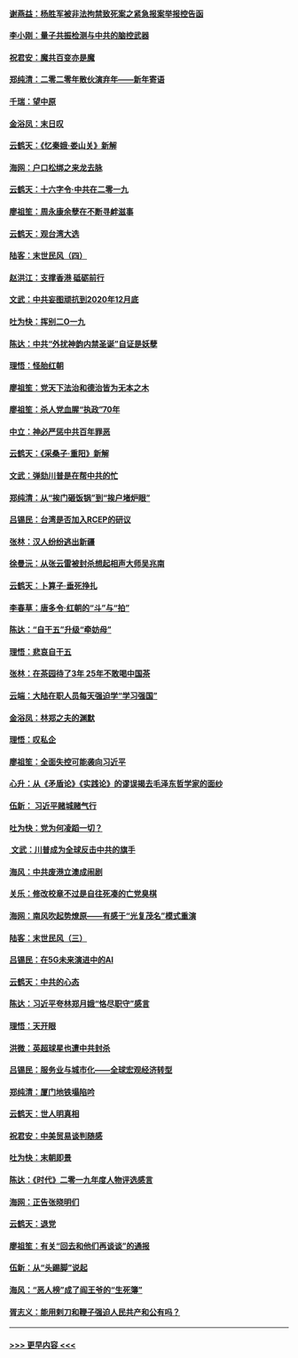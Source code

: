 #### [谢燕益：杨胜军被非法拘禁致死案之紧急报案举报控告函](../pages/nsc993/n11756134.md?t=12310611) 
#### [李小刚：量子共振检测与中共的脑控武器](../pages/nsc993/n11754518.md?t=12310611) 
#### [祝君安：魔共百变亦是魔](../pages/nsc993/n11754469.md?t=12310611) 
#### [郑纯清：二零二零年散伙演弃年——新年寄语](../pages/nsc993/n11754195.md?t=12310611) 
#### [千瑞：望中原](../pages/nsc993/n11754159.md?t=12310611) 
#### [金浴凤：末日叹](../pages/nsc993/n11752359.md?t=12310611) 
#### [云鹤天：《忆秦娥‧娄山关》新解](../pages/nsc993/n11752348.md?t=12310611) 
#### [海网：户口松绑之来龙去脉](../pages/nsc993/n11752328.md?t=12310611) 
#### [云鹤天：十六字令‧中共在二零一九](../pages/nsc993/n11752305.md?t=12310611) 
#### [廖祖笙：周永康余孽在不断寻衅滋事](../pages/nsc993/n11751013.md?t=12310611) 
#### [云鹤天：观台湾大选](../pages/nsc993/n11751007.md?t=12310611) 
#### [陆客：末世民风（四）](../pages/nsc993/n11749203.md?t=12310611) 
#### [赵洪江：支撑香港 砥砺前行](../pages/nsc993/n11748482.md?t=12310611) 
#### [文武：中共妄图顽抗到2020年12月底](../pages/nsc993/n11748446.md?t=12310611) 
#### [吐为快：挥别二O一九](../pages/nsc993/n11748411.md?t=12310611) 
#### [陈达：中共“外扰神韵内禁圣诞”自证是妖孽](../pages/nsc993/n11748226.md?t=12310611) 
#### [理悟：怪胎红朝](../pages/nsc993/n11748206.md?t=12310611) 
#### [廖祖笙：党天下法治和德治皆为无本之木](../pages/nsc993/n11748135.md?t=12310611) 
#### [廖祖笙：杀人党血腥“执政”70年](../pages/nsc993/n11745144.md?t=12310611) 
#### [中立：神必严惩中共百年罪恶](../pages/nsc993/n11744970.md?t=12310611) 
#### [云鹤天：《采桑子‧重阳》新解](../pages/nsc993/n11744948.md?t=12310611) 
#### [文武：弹劾川普是在帮中共的忙](../pages/nsc993/n11744758.md?t=12310611) 
#### [郑纯清：从“挨门砸饭锅”到“挨户堵炉眼”](../pages/nsc993/n11744745.md?t=12310611) 
#### [吕锡民：台湾是否加入RCEP的研议](../pages/nsc993/n11744701.md?t=12310611) 
#### [张林：汉人纷纷逃出新疆](../pages/nsc993/n11743530.md?t=12310611) 
#### [徐曼沅：从张云雷被封杀想起相声大师吴兆南](../pages/nsc993/n11741816.md?t=12310611) 
#### [云鹤天：卜算子‧垂死挣扎](../pages/nsc993/n11739956.md?t=12310611) 
#### [李春草：唐多令‧红朝的“斗”与“拍”](../pages/nsc993/n11739830.md?t=12310611) 
#### [陈达：“自干五”升级“牵妨母”](../pages/nsc993/n11739724.md?t=12310611) 
#### [理悟：悲哀自干五](../pages/nsc993/n11739547.md?t=12310611) 
#### [张林：在茶园待了3年 25年不敢喝中国茶](../pages/nsc993/n11739240.md?t=12310611) 
#### [云端：大陆在职人员每天强迫学“学习强国”](../pages/nsc993/n11738735.md?t=12310611) 
#### [金浴凤：林郑之夫的渊默](../pages/nsc993/n11737735.md?t=12310611) 
#### [理悟：叹私企](../pages/nsc993/n11737715.md?t=12310611) 
#### [廖祖笙：全面失控可能袭向习近平](../pages/nsc993/n11737704.md?t=12310611) 
#### [心升：从《矛盾论》《实践论》的谬误揭去毛泽东哲学家的面纱](../pages/nsc993/n11736962.md?t=12310611) 
#### [伍新： 习近平赌城赌气行](../pages/nsc993/n11736929.md?t=12310611) 
#### [吐为快：党为何凌蹈一切？](../pages/nsc993/n11736915.md?t=12310611) 
#### [ 文武：川普成为全球反击中共的旗手](../pages/nsc993/n11736882.md?t=12310611) 
#### [海风：中共废港立澳成闹剧](../pages/nsc993/n11735857.md?t=12310611) 
#### [关乐：修改校章不过是自往死凑的亡党臭棋](../pages/nsc993/n11735097.md?t=12310611) 
#### [海网：南风吹起势燎原——有感于“光复茂名”模式重演](../pages/nsc993/n11732308.md?t=12310611) 
#### [陆客：末世民风（三）](../pages/nsc993/n11732211.md?t=12310611) 
#### [吕锡民：在5G未来演进中的AI](../pages/nsc993/n11730010.md?t=12310611) 
#### [云鹤天：中共的心态](../pages/nsc993/n11729906.md?t=12310611) 
#### [陈达：习近平夸林郑月娥“恪尽职守”感言](../pages/nsc993/n11729881.md?t=12310611) 
#### [理悟：天开眼](../pages/nsc993/n11729699.md?t=12310611) 
#### [洪微：英超球星也遭中共封杀](../pages/nsc993/n11727243.md?t=12310611) 
#### [吕锡民：服务业与城市化——全球宏观经济转型](../pages/nsc993/n11725845.md?t=12310611) 
#### [郑纯清：厦门地铁塌陷吟](../pages/nsc993/n11725813.md?t=12310611) 
#### [云鹤天：世人明真相](../pages/nsc993/n11725621.md?t=12310611) 
#### [祝君安：中美贸易谈判随感](../pages/nsc993/n11725609.md?t=12310611) 
#### [吐为快：末朝即景](../pages/nsc993/n11723365.md?t=12310611) 
#### [陈达：《时代》二零一九年度人物评选感言](../pages/nsc993/n11723337.md?t=12310611) 
#### [海网：正告张晓明们](../pages/nsc993/n11723228.md?t=12310611) 
#### [云鹤天：退党](../pages/nsc993/n11723056.md?t=12310611) 
#### [廖祖笙：有关“回去和他们再谈谈”的通报](../pages/nsc993/n11722442.md?t=12310611) 
#### [伍新：从“头踢脚”说起](../pages/nsc993/n11722429.md?t=12310611) 
#### [海风：“恶人榜”成了阎王爷的“生死簿”](../pages/nsc993/n11722272.md?t=12310611) 
#### [胥志义：能用剌刀和鞭子强迫人民共产和公有吗？](../pages/nsc993/n11720569.md?t=12310611) 

----
#### [ >>> 更早内容 <<< ](../indexes/nsc993-earlier.md)
